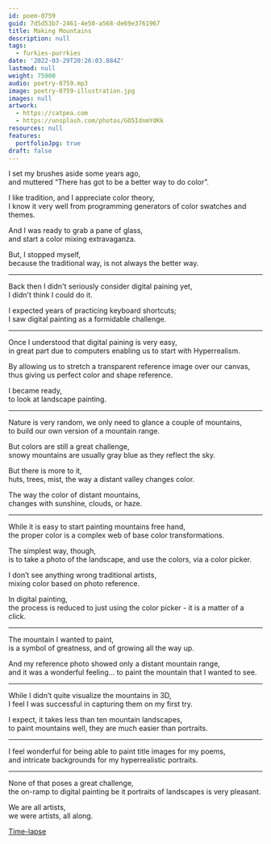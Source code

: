 ```yaml
---
id: poem-0759
guid: 7d5d53b7-2461-4e50-a568-de69e3761967
title: Making Mountains
description: null
tags:
  - furkies-purrkies
date: '2022-03-29T20:26:03.884Z'
lastmod: null
weight: 75900
audio: poetry-0759.mp3
image: poetry-0759-illustration.jpg
images: null
artwork:
  - https://catpea.com
  - https://unsplash.com/photos/GO5IdnmYdKk
resources: null
features:
  portfolioJpg: true
draft: false
---
```


I set my brushes aside some years ago,\
and muttered “There has got to be a better way to do color”.

I like tradition, and I appreciate color theory,\
I know it very well from programming generators of color swatches and themes.

And I was ready to grab a pane of glass,\
and start a color mixing extravaganza.

But, I stopped myself,\
because the traditional way, is not always the better way.

---

Back then I didn't seriously consider digital paining yet,\
I didn't think I could do it.

I expected years of practicing keyboard shortcuts;\
I saw digital painting as a formidable challenge.

---

Once I understood that digital paining is very easy,\
in great part due to computers enabling us to start with Hyperrealism.

By allowing us to stretch a transparent reference image over our canvas,\
thus giving us perfect color and shape reference.

I became ready,\
to look at landscape painting.

---

Nature is very random, we only need to glance a couple of mountains,\
to build our own version of a mountain range.

But colors are still a great challenge,\
snowy mountains are usually gray blue as they reflect the sky.

But there is more to it,\
huts, trees, mist, the way a distant valley changes color.

The way the color of distant mountains,\
changes with sunshine, clouds, or haze.

---

While it is easy to start painting mountains free hand,\
the proper color is a complex web of base color transformations.

The simplest way, though,\
is to take a photo of the landscape, and use the colors, via a color picker.

I don’t see anything wrong traditional artists,\
mixing color based on photo reference.

In digital painting,\
the process is reduced to just using the color picker - it is a matter of a click.

---

The mountain I wanted to paint,\
is a symbol of greatness, and of growing all the way up.

And my reference photo showed only a distant mountain range,\
and it was a wonderful feeling... to paint the mountain that I wanted to see.

---

While I didn’t quite visualize the mountains in 3D,\
I feel I was successful in capturing them on my first try.

I expect, it takes less than ten mountain landscapes,\
to paint mountains well, they are much easier than portraits.

---

I feel wonderful for being able to paint title images for my poems,\
and intricate backgrounds for my hyperrealistic portraits.

---

None of that poses a great challenge,\
the on-ramp to digital painting be it portraits of landscapes is very pleasant.

We are all artists,\
we were artists, all along.

[Time-lapse](https://youtu.be/WDYjHLxu1H0)
